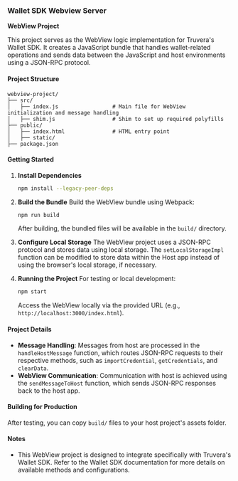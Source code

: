 ### Wallet SDK Webview Server

**WebView Project**

This project serves as the WebView logic implementation for Truvera's Wallet SDK. It creates a JavaScript bundle that handles wallet-related operations and sends data between the JavaScript and host environments using a JSON-RPC protocol.

#### **Project Structure**

```
webview-project/
├── src/
│   ├── index.js                 # Main file for WebView initialization and message handling
│   ├── shim.js                  # Shim to set up required polyfills
├── public/
│   ├── index.html               # HTML entry point
│   ├── static/
├── package.json
```

#### **Getting Started**

1. **Install Dependencies**
   ```bash
   npm install --legacy-peer-deps
   ```

2. **Build the Bundle**
   Build the WebView bundle using Webpack:
   ```bash
   npm run build
   ```

   After building, the bundled files will be available in the `build/` directory.

3. **Configure Local Storage**
   The WebView project uses a JSON-RPC protocol and stores data using local storage. The `setLocalStorageImpl` function can be modified to store data within the Host app instead of using the browser's local storage, if necessary.

4. **Running the Project**
   For testing or local development:
   ```bash
   npm start
   ```
   Access the WebView locally via the provided URL (e.g., `http://localhost:3000/index.html`).

#### **Project Details**

- **Message Handling**: Messages from host are processed in the `handleHostMessage` function, which routes JSON-RPC requests to their respective methods, such as `importCredential`, `getCredentials`, and `clearData`.
- **WebView Communication**: Communication with host is achieved using the `sendMessageToHost` function, which sends JSON-RPC responses back to the host app.

#### **Building for Production**

After testing, you can copy `build/` files to your host project's assets folder.

#### **Notes**

- This WebView project is designed to integrate specifically with Truvera's Wallet SDK. Refer to the Wallet SDK documentation for more details on available methods and configurations.

